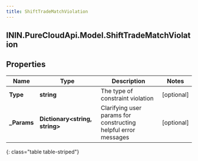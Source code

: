 ```yaml
---
title: ShiftTradeMatchViolation
---
```

## ININ.PureCloudApi.Model.ShiftTradeMatchViolation

## Properties

|Name | Type | Description | Notes|
|------------ | ------------- | ------------- | -------------|
| **Type** | **string** | The type of constraint violation | [optional] |
| **_Params** | **Dictionary&lt;string, string&gt;** | Clarifying user params for constructing helpful error messages | [optional] |
{: class="table table-striped"}


